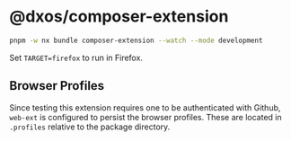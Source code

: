 # @dxos/composer-extension

```bash
pnpm -w nx bundle composer-extension --watch --mode development
```

Set `TARGET=firefox` to run in Firefox.

## Browser Profiles

Since testing this extension requires one to be authenticated with Github, `web-ext` is configured to persist the browser profiles.
These are located in `.profiles` relative to the package directory.
